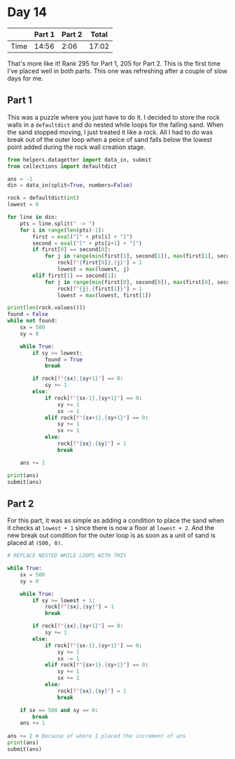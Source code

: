 # Day 14

| | Part 1 | Part 2 | Total |
|---|---|---|---|
|Time|14:56|2:06|17:02|

That's more like it! Rank 295 for Part 1, 205 for Part 2. This is the first time I've placed well in both parts. This one was refreshing after a couple of slow days for me.

## Part 1

This was a puzzle where you just have to do it. I decided to store the rock walls in a `defaultdict` and do nested while loops for the falling sand. When the sand stopped moving, I just treated it like a rock. All I had to do was break out of the outer loop when a peice of sand falls below the lowest point added during the rock wall creation stage.

```python
from helpers.datagetter import data_in, submit
from collections import defaultdict

ans = -1
din = data_in(split=True, numbers=False)

rock = defaultdict(int)
lowest = 0

for line in din:
    pts = line.split(" -> ")
    for i in range(len(pts)-1):
        first = eval("[" + pts[i] + "]")
        second = eval("[" + pts[i+1] + "]")
        if first[0] == second[0]:
            for j in range(min(first[1], second[1]), max(first[1], second[1])+1):
                rock[f"{first[0]},{j}"] = 1
                lowest = max(lowest, j)
        elif first[1] == second[1]:
            for j in range(min(first[0], second[0]), max(first[0], second[0])+1):
                rock[f"{j},{first[1]}"] = 1
                lowest = max(lowest, first[1])

print(len(rock.values()))
found = False
while not found:
    sx = 500
    sy = 0

    while True:
        if sy >= lowest:
            found = True
            break

        if rock[f"{sx},{sy+1}"] == 0:
            sy += 1
        else:
            if rock[f"{sx-1},{sy+1}"] == 0:
                sy += 1
                sx -= 1
            elif rock[f"{sx+1},{sy+1}"] == 0:
                sy += 1
                sx += 1
            else:
                rock[f"{sx},{sy}"] = 1
                break

    ans += 1

print(ans)
submit(ans)
```

## Part 2

For this part, it was as simple as adding a condition to place the sand when it checks at `lowest + 1` since there is now a floor at `lowest + 2`. And the new break out condition for the outer loop is as soon as a unit of sand is placed at `(500, 0)`.

```python
# REPLACE NESTED WHILE LOOPS WITH THIS

while True:
    sx = 500
    sy = 0

    while True:
        if sy >= lowest + 1:
            rock[f"{sx},{sy}"] = 1
            break

        if rock[f"{sx},{sy+1}"] == 0:
            sy += 1
        else:
            if rock[f"{sx-1},{sy+1}"] == 0:
                sy += 1
                sx -= 1
            elif rock[f"{sx+1},{sy+1}"] == 0:
                sy += 1
                sx += 1
            else:
                rock[f"{sx},{sy}"] = 1
                break

    if sx == 500 and sy == 0:
        break
    ans += 1
    
ans += 2 # Because of where I placed the increment of ans
print(ans)
submit(ans)
```
